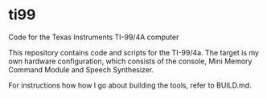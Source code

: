 # ti99
Code for the Texas Instruments TI-99/4A computer

This repository contains code and scripts for the TI-99/4a.  The
target is my own hardware configuration, which consists of the
console, Mini Memory Command Module and Speech Synthesizer.

For instructions how how I go about building the tools, refer to
BUILD.md.
